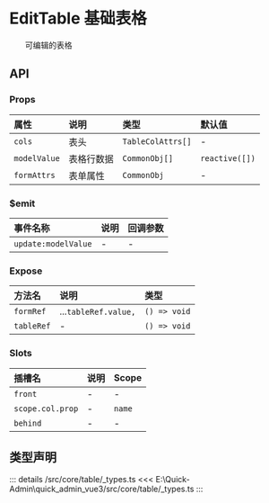 # EditTable 基础表格

&emsp;&emsp;可编辑的表格



## API 
### Props

|属性|说明|类型|默认值|
|:---|:---|:---|:---|
|`cols`|表头|`TableColAttrs[]`|-|
|`modelValue`|表格行数据|`CommonObj[]`|`reactive([])`|
|`formAttrs`|表单属性|`CommonObj`|-|

### $emit

|事件名称|说明|回调参数|
|:---|:---|:---|
|`update:modelValue`|-|-|

### Expose

|方法名|说明|类型|
|:---|:---|:---|
|`formRef`|...`tableRef.value,`|`() => void`|
|`tableRef`|-|`() => void`|

### Slots

|插槽名|说明|Scope|
|:---|:---|:---|
|`front`|-|-|
|`scope.col.prop`|-|`name`|
|`behind`|-|-|



## 类型声明
::: details
/src/core/table/_types.ts
<<< E:\Quick-Admin\quick_admin_vue3/src/core/table/_types.ts
:::  


